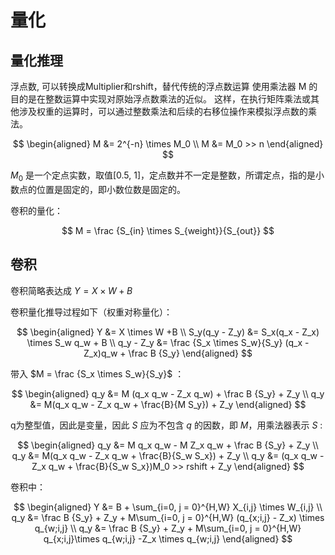 # 量化

## 量化推理
浮点数, 可以转换成Multiplier和rshift，替代传统的浮点数运算
使用乘法器 M 的目的是在整数运算中实现对原始浮点数乘法的近似。
这样，在执行矩阵乘法或其他涉及权重的运算时，可以通过整数乘法和后续的右移位操作来模拟浮点数的乘法。

$$
\begin{aligned}  
    M &= 2^{-n} \times M_0 \\
    M &= M_0 >> n
\end{aligned}  
$$

$M_0$ 是一个定点实数，取值[0.5, 1]，定点数并不一定是整数，所谓定点，指的是小数点的位置是固定的，即小数位数是固定的。

卷积的量化：

$$
    M = \frac {S_{in} \times S_{weight}}{S_{out}}
$$

## 卷积

卷积简略表达成 $Y = X \times W + B$

卷积量化推导过程如下（权重对称量化）：

$$
\begin{aligned}  
    Y &= X \times W +B \\
    S_y(q_y - Z_y) &= S_x(q_x - Z_x) \times S_w q_w + B \\
    q_y - Z_y &= \frac {S_x \times S_w}{S_y} (q_x - Z_x)q_w  + \frac B {S_y}
\end{aligned}
$$

带入  $M = \frac {S_x \times S_w}{S_y}$  ：

$$
\begin{aligned}  
    q_y &= M (q_x q_w - Z_x q_w)  + \frac B {S_y} + Z_y \\
    q_y &= M(q_x q_w - Z_x q_w + \frac{B}{M S_y}) + Z_y
\end{aligned}
$$

q为整型值，因此是变量，因此 $S$ 应为不包含 $q$ 的因数，即 $M$，用乘法器表示 $S$ :

$$
\begin{aligned}  
    q_y &= M q_x q_w - M Z_x q_w  + \frac B {S_y} + Z_y \\
    q_y &= M(q_x q_w - Z_x q_w + \frac{B}{S_w S_x}) + Z_y \\
    q_y &= (q_x q_w - Z_x q_w + \frac{B}{S_w S_x})M_0 >> rshift + Z_y 
\end{aligned}
$$

卷积中：

$$
\begin{aligned}  
    Y &= B + \sum_{i=0, j = 0}^{H,W} X_{i,j} \times W_{i,j} \\
    q_y &= \frac B {S_y} + Z_y + M\sum_{i=0, j = 0}^{H,W} (q_{x;i,j} - Z_x) \times q_{w;i,j}  \\
        q_y &= \frac B {S_y} + Z_y + M\sum_{i=0, j = 0}^{H,W}  q_{x;i,j}\times q_{w;i,j} -Z_x \times q_{w;i,j} 
\end{aligned}
$$